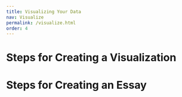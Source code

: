 ```yaml
---
title: Visualizing Your Data
nav: Visualize
permalink: /visualize.html
order: 4
---
```



# Steps for Creating a Visualization

# Steps for Creating an Essay